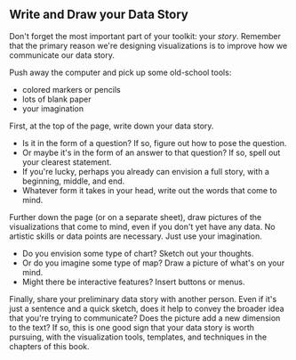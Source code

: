 ## Write and Draw your Data Story

Don't forget the most important part of your toolkit: your *story*. Remember that the primary reason we're designing visualizations is to improve how we communicate our data story. 

Push away the computer and pick up some old-school tools:
  - colored markers or pencils
  - lots of blank paper
  - your imagination

First, at the top of the page, write down your data story.
- Is it in the form of a question? If so, figure out how to pose the question.
- Or maybe it's in the form of an answer to that question? If so, spell out your clearest statement.
- If you're lucky, perhaps you already can envision a full story, with a beginning, middle, and end.
- Whatever form it takes in your head, write out the words that come to mind.

Further down the page (or on a separate sheet), draw pictures of the visualizations that come to mind, even if you don't yet have any data. No artistic skills or data points are necessary. Just use your imagination.
- Do you envision some type of chart? Sketch out your thoughts.
- Or do you imagine some type of map? Draw a picture of what's on your mind.
- Might there be interactive features? Insert buttons or menus.

Finally, share your preliminary data story with another person. Even if it's just a sentence and a quick sketch, does it help to convey the broader idea that you're trying to communicate? Does the picture add a new dimension to the text? If so, this is one good sign that your data story is worth pursuing, with the visualization tools, templates, and techniques in the chapters of this book.
